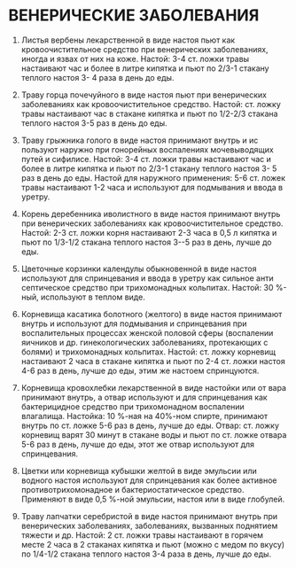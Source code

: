 # ВЕНЕРИЧЕСКИЕ ЗАБОЛЕВАНИЯ

1. Листья вербены лекарственной в виде настоя пьют как
кровоочистительное средство при венерических заболеваниях, иногда и
язвах от них на коже. Настой: 3-4 ст. ложки травы настаивают час и более
в литре кипятка и пьют по 2/3-1 стакану теплого настоя 3- 4 раза в день
до еды.  
  
2. Траву горца почечуйного в виде настоя пьют при венерических
заболеваниях как кровоочистительное средство. Настой: ст. ложку травы
настаивают час в стакане кипятка и пьют по 1/2-2/3 стакана теплого
настоя 3-5 раз в день до еды.  
  
3. Траву грыжника голого в виде настоя принимают внутрь и ис пользуют
наружно при гонорейных воспалениях мочевыводящих путей и сифилисе.
Настой: 3-4 ст. ложки травы настаивают час и более в литре кипятка и
пьют по 2/3-1 стакану теплого настоя 3- 5 раз в день до еды. Настой для
наружного применения: 5-6 ст. ложек травы настаивают 1-2 часа и
используют для подмывания и ввода в уретру.  
  
4. Корень деребенника иволистного в виде настоя принимают внутрь при
венерических заболеваниях как кровоочистительное средство. Настой: 2-3
ст. ложки корня настаивают 2-3 часа в 0,5 л кипятка и пьют по 1/3-1/2
стакана теплого настоя 3--5 раз в день, лучше до еды.  
  
5. Цветочные корзинки календулы обыкновенной в виде настоя используют
для спринцевания и ввода в уретру как сильное анти септическое средство
при трихомонадных кольпитах. Настой: 30 %-ный, используют в теплом
виде.  
  
6. Корневища касатика болотного (желтого) в виде настоя принимают внутрь
и используют для подмывания и спринцевания при воспалительных процессах
женской половой сферы (воспалении яичников и др. гинекологических
заболеваниях, протекающих с болями) и трихомонадных кольпитах. Настой:
ст. ложку корневищ настаивают 2 часа в стакане кипятка и пьют по 2-4 ст.
ложки настоя 4-6 раз в день, лучше до еды, этим же настоем
спринцуются.  
  
7. Корневища кровохлебки лекарственной в виде настойки или от вара
принимают внутрь, а отвар используют и для спринцевания как
бактерицидное средство при трихомонадном воспалении влагалища. Настойка:
10 %-ная на 40%-ном спирте, принимают внутрь по ст. ложке 5-6 раз в
день, лучше до еды. Отвар: ст. ложку корневищ варят 30 минут в стакане
воды и пьют по ст. ложке отвара 5-6 раз в день, лучше до еды, этот же
отвар используют для спринцевания.  
  
8. Цветки или корневища кубышки желтой в виде эмульсии или водного
настоя используют для спринцевания как более активное
противотрихомонадное и бактериостатическое средство. Применяют в виде
0,5 %-ной эмульсии, настоя или в виде глобулей.  
  
9. Траву лапчатки серебристой в виде настоя принимают внутрь при
венерических заболеваниях, заболеваниях, вызванных поднятием тяжести и
др. Настой: 2 ст. ложки травы настаивают в горячем месте 2 часа в 2
стаканах кипятка и пьют (можно с медом по вкусу) по 1/4-1/2 стакана
теплого настоя 3-4 раза в день, лучше до еды.
